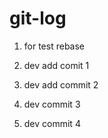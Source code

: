 # git-log

1. for test rebase
2. dev add comit 1
3. dev add commit 2

4. dev commit 3
5. dev commit 4
